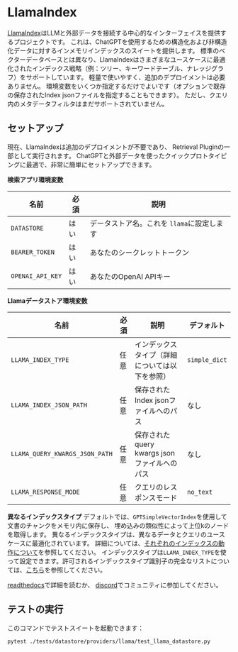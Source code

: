 # LlamaIndex

[LlamaIndex]((https://github.com/jerryjliu/llama_index))はLLMと外部データを接続する中心的なインターフェイスを提供するプロジェクトです。
これは、ChatGPTを使用するための構造化および非構造化データに対するインメモリインデックスのスイートを提供します。
標準のベクターデータベースとは異なり、LlamaIndexはさまざまなユースケースに最適化されたインデックス戦略（例：ツリー、キーワードテーブル、ナレッジグラフ）をサポートしています。
軽量で使いやすく、追加のデプロイメントは必要ありません。
環境変数をいくつか指定するだけでよいです（オプションで既存の保存されたIndex jsonファイルを指定することもできます）。
ただし、クエリ内のメタデータフィルタはまだサポートされていません。

## セットアップ
現在、LlamaIndexは追加のデプロイメントが不要であり、
Retrieval Pluginの一部として実行されます。
ChatGPTと外部データを使ったクイックプロトタイピングに最適で、非常に簡単にセットアップできます。

**検索アプリ環境変数**

| 名前               | 必須 | 説明                        |
|------------------|----|---------------------------|
| `DATASTORE`      | はい | データストア名。これを `llama`に設定します |
| `BEARER_TOKEN`   | はい | あなたのシークレットトークン            |
| `OPENAI_API_KEY` | はい | あなたのOpenAI APIキー          |

**Llamaデータストア環境変数**

| 名前                             | 必須 | 説明                             | デフォルト         |
|--------------------------------|----|--------------------------------|---------------|
| `LLAMA_INDEX_TYPE`             | 任意 | インデックスタイプ（詳細については以下を参照）        | `simple_dict` |
| `LLAMA_INDEX_JSON_PATH`        | 任意 | 保存されたIndex jsonファイルへのパス        | なし            |
| `LLAMA_QUERY_KWARGS_JSON_PATH` | 任意 | 保存されたquery kwargs jsonファイルへのパス | なし            |
| `LLAMA_RESPONSE_MODE`          | 任意 | クエリのレスポンスモード                   | `no_text`     | 


**異なるインデックスタイプ**
デフォルトでは、`GPTSimpleVectorIndex`を使用して文書のチャンクをメモリ内に保存し、
埋め込みの類似性によって上位kのノードを取得します。
異なるインデックスタイプは、異なるデータとクエリのユースケースに最適化されています。
詳細については、[それぞれのインデックスの動作について](https://gpt-index.readthedocs.io/en/latest/guides/primer/index_guide.html)を参照してください。
インデックスタイプは`LLAMA_INDEX_TYPE`を使って設定できます。許可されるインデックスタイプ識別子の完全なリストについては、[こちら](https://gpt-index.readthedocs.io/en/latest/reference/indices/composability_query.html#gpt_index.data_structs.struct_type.IndexStructType)を参照してください。

[readthedocs](https://gpt-index.readthedocs.io/en/latest/)で詳細を読むか、
[discord](https://discord.com/invite/dGcwcsnxhU)でコミュニティに参加してください。

## テストの実行
このコマンドでテストスイートを起動できます：

```bash
pytest ./tests/datastore/providers/llama/test_llama_datastore.py
```